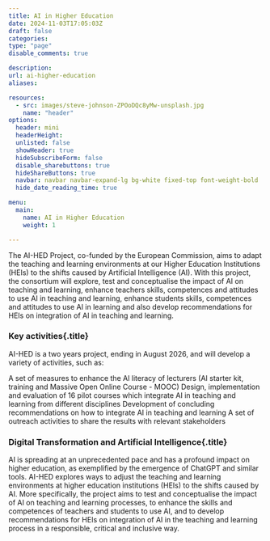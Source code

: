 ```yaml
---
title: AI in Higher Education
date: 2024-11-03T17:05:03Z
draft: false
categories: 
type: "page"
disable_comments: true

description:
url: ai-higher-education
aliases:

resources:
  - src: images/steve-johnson-ZPOoDQc8yMw-unsplash.jpg
    name: "header"
options:
  header: mini
  headerHeight:
  unlisted: false
  showHeader: true
  hideSubscribeForm: false
  disable_sharebuttons: true
  hideShareButtons: true
  navbar: navbar navbar-expand-lg bg-white fixed-top font-weight-bold
  hide_date_reading_time: true

menu:
  main:
    name: AI in Higher Education
    weight: 1

---
```

The AI-HED Project, co-funded by the European Commission, aims to adapt the teaching and learning environments at our Higher Education Institutions (HEIs) to the shifts caused by Artificial Intelligence (AI). With this project, the consortium will explore, test and conceptualise the impact of AI on teaching and learning, enhance teachers skills, competences and attitudes to use AI in teaching and learning, enhance students skills, competences and attitudes to use AI in learning and also develop recommendations for HEIs on integration of AI in teaching and learning.

### Key activities{.title}
AI-HED is a two years project, ending in August 2026, and will develop a variety of activities, such as:

A set of measures to enhance the AI literacy of lecturers (AI starter kit, training and Massive Open Online Course - MOOC)
Design, implementation and evaluation of 16 pilot courses which integrate AI in teaching and learning from different disciplines
Development of concluding recommendations on how to integrate AI in teaching and learning
A set of outreach activities to share the results with relevant stakeholders

### Digital Transformation and Artificial Intelligence{.title}
AI is spreading at an unprecedented pace and has a profound impact on higher education, as exemplified by the emergence of ChatGPT and similar tools. AI-HED explores ways to adjust the teaching and learning environments at higher education institutions (HEIs) to the shifts caused by AI. More specifically, the project aims to test and conceptualise the impact of AI on teaching and learning processes, to enhance the skills and competences of teachers and students to use AI, and to develop recommendations for HEIs on integration of AI in the teaching and learning process in a responsible, critical and inclusive way.